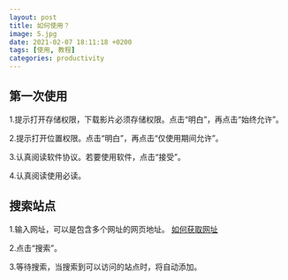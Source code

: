 ```yaml
---
layout: post
title: 如何使用？
image: 5.jpg
date: 2021-02-07 18:11:18 +0200
tags: [使用, 教程]
categories: productivity
---
```

## 第一次使用

1.提示打开存储权限，下载影片必须存储权限。点击“明白”，再点击“始终允许”。

2.提示打开位置权限。点击“明白”，再点击“仅使用期间允许”。

3.认真阅读软件协议。若要使用软件，点击“接受”。

4.认真阅读使用必读。

## 搜索站点

1.输入网址，可以是包含多个网址的网页地址。
[如何获取网址](_posts/2018-02-07-how-to-be-productive)

2.点击“搜索”。

3.等待搜索，当搜索到可以访问的站点时，将自动添加。

